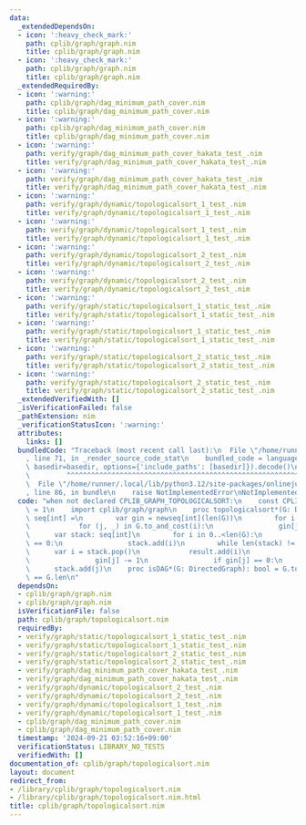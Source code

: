 ```yaml
---
data:
  _extendedDependsOn:
  - icon: ':heavy_check_mark:'
    path: cplib/graph/graph.nim
    title: cplib/graph/graph.nim
  - icon: ':heavy_check_mark:'
    path: cplib/graph/graph.nim
    title: cplib/graph/graph.nim
  _extendedRequiredBy:
  - icon: ':warning:'
    path: cplib/graph/dag_minimum_path_cover.nim
    title: cplib/graph/dag_minimum_path_cover.nim
  - icon: ':warning:'
    path: cplib/graph/dag_minimum_path_cover.nim
    title: cplib/graph/dag_minimum_path_cover.nim
  - icon: ':warning:'
    path: verify/graph/dag_minimum_path_cover_hakata_test_.nim
    title: verify/graph/dag_minimum_path_cover_hakata_test_.nim
  - icon: ':warning:'
    path: verify/graph/dag_minimum_path_cover_hakata_test_.nim
    title: verify/graph/dag_minimum_path_cover_hakata_test_.nim
  - icon: ':warning:'
    path: verify/graph/dynamic/topologicalsort_1_test_.nim
    title: verify/graph/dynamic/topologicalsort_1_test_.nim
  - icon: ':warning:'
    path: verify/graph/dynamic/topologicalsort_1_test_.nim
    title: verify/graph/dynamic/topologicalsort_1_test_.nim
  - icon: ':warning:'
    path: verify/graph/dynamic/topologicalsort_2_test_.nim
    title: verify/graph/dynamic/topologicalsort_2_test_.nim
  - icon: ':warning:'
    path: verify/graph/dynamic/topologicalsort_2_test_.nim
    title: verify/graph/dynamic/topologicalsort_2_test_.nim
  - icon: ':warning:'
    path: verify/graph/static/topologicalsort_1_static_test_.nim
    title: verify/graph/static/topologicalsort_1_static_test_.nim
  - icon: ':warning:'
    path: verify/graph/static/topologicalsort_1_static_test_.nim
    title: verify/graph/static/topologicalsort_1_static_test_.nim
  - icon: ':warning:'
    path: verify/graph/static/topologicalsort_2_static_test_.nim
    title: verify/graph/static/topologicalsort_2_static_test_.nim
  - icon: ':warning:'
    path: verify/graph/static/topologicalsort_2_static_test_.nim
    title: verify/graph/static/topologicalsort_2_static_test_.nim
  _extendedVerifiedWith: []
  _isVerificationFailed: false
  _pathExtension: nim
  _verificationStatusIcon: ':warning:'
  attributes:
    links: []
  bundledCode: "Traceback (most recent call last):\n  File \"/home/runner/.local/lib/python3.12/site-packages/onlinejudge_verify/documentation/build.py\"\
    , line 71, in _render_source_code_stat\n    bundled_code = language.bundle(stat.path,\
    \ basedir=basedir, options={'include_paths': [basedir]}).decode()\n          \
    \         ^^^^^^^^^^^^^^^^^^^^^^^^^^^^^^^^^^^^^^^^^^^^^^^^^^^^^^^^^^^^^^^^^^^^^^^^^^^^^^^^^\n\
    \  File \"/home/runner/.local/lib/python3.12/site-packages/onlinejudge_verify/languages/nim.py\"\
    , line 86, in bundle\n    raise NotImplementedError\nNotImplementedError\n"
  code: "when not declared CPLIB_GRAPH_TOPOLOGICALSORT:\n    const CPLIB_GRAPH_TOPOLOGICALSORT*\
    \ = 1\n    import cplib/graph/graph\n    proc topologicalsort*(G: DirectedGraph):\
    \ seq[int] =\n        var gin = newseq[int](len(G))\n        for i in 0..<len(G):\n\
    \            for (j, _) in G.to_and_cost(i):\n                gin[j] += 1\n  \
    \      var stack: seq[int]\n        for i in 0..<len(G):\n            if gin[i]\
    \ == 0:\n                stack.add(i)\n        while len(stack) != 0:\n      \
    \      var i = stack.pop()\n            result.add(i)\n            for j in G[i]:\n\
    \                gin[j] -= 1\n                if gin[j] == 0:\n              \
    \      stack.add(j)\n    proc isDAG*(G: DirectedGraph): bool = G.topologicalsort.len\
    \ == G.len\n"
  dependsOn:
  - cplib/graph/graph.nim
  - cplib/graph/graph.nim
  isVerificationFile: false
  path: cplib/graph/topologicalsort.nim
  requiredBy:
  - verify/graph/static/topologicalsort_1_static_test_.nim
  - verify/graph/static/topologicalsort_1_static_test_.nim
  - verify/graph/static/topologicalsort_2_static_test_.nim
  - verify/graph/static/topologicalsort_2_static_test_.nim
  - verify/graph/dag_minimum_path_cover_hakata_test_.nim
  - verify/graph/dag_minimum_path_cover_hakata_test_.nim
  - verify/graph/dynamic/topologicalsort_2_test_.nim
  - verify/graph/dynamic/topologicalsort_2_test_.nim
  - verify/graph/dynamic/topologicalsort_1_test_.nim
  - verify/graph/dynamic/topologicalsort_1_test_.nim
  - cplib/graph/dag_minimum_path_cover.nim
  - cplib/graph/dag_minimum_path_cover.nim
  timestamp: '2024-09-21 03:52:16+09:00'
  verificationStatus: LIBRARY_NO_TESTS
  verifiedWith: []
documentation_of: cplib/graph/topologicalsort.nim
layout: document
redirect_from:
- /library/cplib/graph/topologicalsort.nim
- /library/cplib/graph/topologicalsort.nim.html
title: cplib/graph/topologicalsort.nim
---
```

